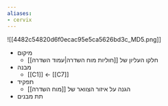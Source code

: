 ```yaml
---
aliases:
- cervix
---
```

![[4482c54820d6f0ecac95e5ca5626bd3c_MD5.png]]
- מיקום
	- חלקו העליון של [[חוליות מוח השדרה|עמוד השדרה]]
- מבנה
	- [[C1]] ← [[C7]]
- תפקיד
	- הגנה על איזור הצוואר של [[מוח השדרה]]
- תת מבנים